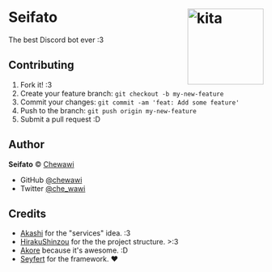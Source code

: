 # Seifato <img style="float: right" align="right" width=150 src="https://media.discordapp.net/stickers/1139982391818063872.png" alt="kita" />

The best Discord bot ever :3

## Contributing

1. Fork it! :3
2. Create your feature branch: `git checkout -b my-new-feature`
3. Commit your changes: `git commit -am 'feat: Add some feature'`
4. Push to the branch: `git push origin my-new-feature`
5. Submit a pull request :D

## Author

**Seifato** © [Chewawi](https://github.com/Chewawi)

* GitHub [@chewawi](https://github.com/Chewawi)
* Twitter [@che_wawi](https://x.com/che_wawi)

## Credits

* [Akashi](https://github.com/akashibot/akashi/) for the "services" idea. :3
* [HirakuShinzou](https://github.com/OpenWaifu-Project/HirakuShinzou/) for the the project structure. >:3
* [Akore](https://github.com/Pavez7274/akore) because it's awesome. :D
* [Seyfert](https://github.com/Seyfert) for the framework. :heart:
